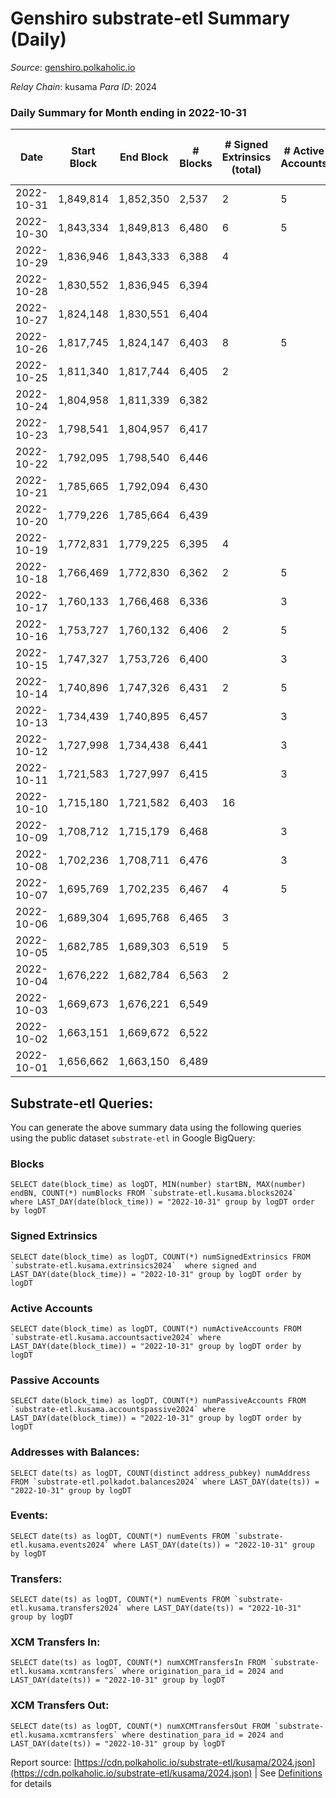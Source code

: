 # Genshiro substrate-etl Summary (Daily)

_Source_: [genshiro.polkaholic.io](https://genshiro.polkaholic.io)

*Relay Chain*: kusama
*Para ID*: 2024



### Daily Summary for Month ending in 2022-10-31


| Date | Start Block | End Block | # Blocks | # Signed Extrinsics (total) | # Active Accounts | # Passive | # New | # Addresses with Balances | # Events | # Transfers | # XCM Transfers In | # XCM Transfers Out | Issues | 
| ---- | ----------- | --------- | -------- | --------------------------- | ----------------- | --------- | ----- | ------------------------- | -------- | ----------- | ------------------ | ------------------- | ------ |
| 2022-10-31 | 1,849,814 | 1,852,350 | 2,537 | 2 | 5 |  |  | 25 | 5,087 |   | 1  |   |  |
| 2022-10-30 | 1,843,334 | 1,849,813 | 6,480 | 6 | 5 |  |  | 25 | 12,998 |   |   |   |  |
| 2022-10-29 | 1,836,946 | 1,843,333 | 6,388 | 4 |  |  |  | 25 | 12,805 |   |   |   |  |
| 2022-10-28 | 1,830,552 | 1,836,945 | 6,394 |  |  |  |  |  | 12,799 |   |   |   |  |
| 2022-10-27 | 1,824,148 | 1,830,551 | 6,404 |  |  |  |  |  | 12,818 |   |   |   |  |
| 2022-10-26 | 1,817,745 | 1,824,147 | 6,403 | 8 | 5 |  |  | 25 | 12,853 |   |   |   |  |
| 2022-10-25 | 1,811,340 | 1,817,744 | 6,405 | 2 |  |  |  | 25 | 12,836 |   | 1  |   |  |
| 2022-10-24 | 1,804,958 | 1,811,339 | 6,382 |  |  |  |  |  | 12,780 |   | 1  |   |  |
| 2022-10-23 | 1,798,541 | 1,804,957 | 6,417 |  |  |  |  |  | 12,851 |   | 1  |   |  |
| 2022-10-22 | 1,792,095 | 1,798,540 | 6,446 |  |  |  |  | 25 | 12,921 |   | 3  |   |  |
| 2022-10-21 | 1,785,665 | 1,792,094 | 6,430 |  |  |  |  |  | 12,876 |   | 1  |   |  |
| 2022-10-20 | 1,779,226 | 1,785,664 | 6,439 |  |  |  |  | 25 | 12,895 |   | 1  |   |  |
| 2022-10-19 | 1,772,831 | 1,779,225 | 6,395 | 4 |  |  |  |  | 12,831 |   | 2  |   |  |
| 2022-10-18 | 1,766,469 | 1,772,830 | 6,362 | 2 | 5 |  |  | 25 | 12,739 |   |   |   |  |
| 2022-10-17 | 1,760,133 | 1,766,468 | 6,336 |  | 3 |  |  | 25 | 12,683 |   |   |   |  |
| 2022-10-16 | 1,753,727 | 1,760,132 | 6,406 | 2 | 5 |  |  | 25 | 12,844 |   | 2  |   |  |
| 2022-10-15 | 1,747,327 | 1,753,726 | 6,400 |  | 3 |  |  | 25 | 12,810 |   |   |   |  |
| 2022-10-14 | 1,740,896 | 1,747,326 | 6,431 | 2 | 5 |  |  | 25 | 12,882 |   |   |   |  |
| 2022-10-13 | 1,734,439 | 1,740,895 | 6,457 |  | 3 |  |  | 25 | 12,925 |   |   |   |  |
| 2022-10-12 | 1,727,998 | 1,734,438 | 6,441 |  | 3 |  |  | 25 | 12,899 |   | 1  |   |  |
| 2022-10-11 | 1,721,583 | 1,727,997 | 6,415 |  | 3 |  |  | 25 | 12,858 |   | 3  |   |  |
| 2022-10-10 | 1,715,180 | 1,721,582 | 6,403 | 16 |  |  |  | 25 | 12,911 |   | 5  |   |  |
| 2022-10-09 | 1,708,712 | 1,715,179 | 6,468 |  | 3 |  |  | 25 | 12,947 |   |   |   |  |
| 2022-10-08 | 1,702,236 | 1,708,711 | 6,476 |  | 3 |  |  | 25 | 12,974 |   | 3  |   |  |
| 2022-10-07 | 1,695,769 | 1,702,235 | 6,467 | 4 | 5 |  |  | 25 | 12,971 |   | 2  |   |  |
| 2022-10-06 | 1,689,304 | 1,695,768 | 6,465 | 3 |  |  |  | 25 | 12,951 |   |   |   |  |
| 2022-10-05 | 1,682,785 | 1,689,303 | 6,519 | 5 |  |  |  | 24 | 13,066 |   |   |   |  |
| 2022-10-04 | 1,676,222 | 1,682,784 | 6,563 | 2 |  |  |  | 24 | 13,145 |   |   |   |  |
| 2022-10-03 | 1,669,673 | 1,676,221 | 6,549 |  |  |  |  |  | 13,109 |   |   |   |  |
| 2022-10-02 | 1,663,151 | 1,669,672 | 6,522 |  |  |  |  |  | 13,055 |   |   |   |  |
| 2022-10-01 | 1,656,662 | 1,663,150 | 6,489 |  |  |  |  |  | 12,993 |   | 1  |   |  |

## Substrate-etl Queries:
You can generate the above summary data using the following queries using the public dataset `substrate-etl` in Google BigQuery:


### Blocks
```
SELECT date(block_time) as logDT, MIN(number) startBN, MAX(number) endBN, COUNT(*) numBlocks FROM `substrate-etl.kusama.blocks2024`  where LAST_DAY(date(block_time)) = "2022-10-31" group by logDT order by logDT
```


### Signed Extrinsics
```
SELECT date(block_time) as logDT, COUNT(*) numSignedExtrinsics FROM `substrate-etl.kusama.extrinsics2024`  where signed and LAST_DAY(date(block_time)) = "2022-10-31" group by logDT order by logDT
```


### Active Accounts
```
SELECT date(block_time) as logDT, COUNT(*) numActiveAccounts FROM `substrate-etl.kusama.accountsactive2024` where LAST_DAY(date(block_time)) = "2022-10-31" group by logDT order by logDT
```


### Passive Accounts
```
SELECT date(block_time) as logDT, COUNT(*) numPassiveAccounts FROM `substrate-etl.kusama.accountspassive2024` where LAST_DAY(date(block_time)) = "2022-10-31" group by logDT order by logDT
```


### Addresses with Balances:
```
SELECT date(ts) as logDT, COUNT(distinct address_pubkey) numAddress FROM `substrate-etl.polkadot.balances2024` where LAST_DAY(date(ts)) = "2022-10-31" group by logDT
```


### Events:
```
SELECT date(ts) as logDT, COUNT(*) numEvents FROM `substrate-etl.kusama.events2024` where LAST_DAY(date(ts)) = "2022-10-31" group by logDT
```


### Transfers:
```
SELECT date(ts) as logDT, COUNT(*) numEvents FROM `substrate-etl.kusama.transfers2024` where LAST_DAY(date(ts)) = "2022-10-31" group by logDT
```


### XCM Transfers In:
```
SELECT date(ts) as logDT, COUNT(*) numXCMTransfersIn FROM `substrate-etl.kusama.xcmtransfers` where origination_para_id = 2024 and LAST_DAY(date(ts)) = "2022-10-31" group by logDT
```


### XCM Transfers Out:
```
SELECT date(ts) as logDT, COUNT(*) numXCMTransfersOut FROM `substrate-etl.kusama.xcmtransfers` where destination_para_id = 2024 and LAST_DAY(date(ts)) = "2022-10-31" group by logDT
```



Report source: [https://cdn.polkaholic.io/substrate-etl/kusama/2024.json](https://cdn.polkaholic.io/substrate-etl/kusama/2024.json) | See [Definitions](/DEFINITIONS.md) for details
